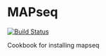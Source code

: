 # MAPseq

[![Build Status](https://travis-ci.org/EagleGenomics-cookbooks/mapseq.svg?branch=master)](https://travis-ci.org/EagleGenomics-cookbooks/mapseq)

Cookbook for installing mapseq
